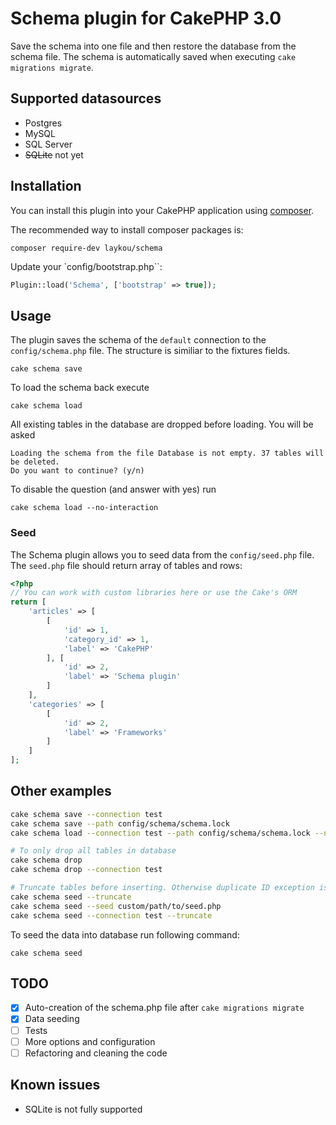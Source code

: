 # Schema plugin for CakePHP 3.0

Save the schema into one file and then restore the database from the schema file. The schema is automatically saved when executing `cake migrations migrate`.

## Supported datasources

- Postgres
- MySQL
- SQL Server
- ~~SQLite~~ not yet

## Installation

You can install this plugin into your CakePHP application using [composer](http://getcomposer.org).

The recommended way to install composer packages is:

```
composer require-dev laykou/schema
```

Update your `config/bootstrap.php``:

```PHP
Plugin::load('Schema', ['bootstrap' => true]);
```

## Usage

The plugin saves the schema of the `default` connection to the `config/schema.php` file. The structure is similiar to the fixtures fields.

```
cake schema save
```

To load the schema back execute

```
cake schema load
```

All existing tables in the database are dropped before loading. You will be asked

```
Loading the schema from the file Database is not empty. 37 tables will be deleted.
Do you want to continue? (y/n)
```

To disable the question (and answer with yes) run 

```
cake schema load --no-interaction
```

### Seed

The Schema plugin allows you to seed data from the `config/seed.php` file. The `seed.php` file should return array of tables and rows:

```PHP
<?php
// You can work with custom libraries here or use the Cake's ORM
return [
    'articles' => [
        [
            'id' => 1,
            'category_id' => 1,
            'label' => 'CakePHP'
        ], [
            'id' => 2,
            'label' => 'Schema plugin'
        ]
    ],
    'categories' => [
        [
            'id' => 2,
            'label' => 'Frameworks'
        ]
    ]
];
```

## Other examples
```bash
cake schema save --connection test
cake schema save --path config/schema/schema.lock
cake schema load --connection test --path config/schema/schema.lock --no-interaction

# To only drop all tables in database
cake schema drop
cake schema drop --connection test

# Truncate tables before inserting. Otherwise duplicate ID exception is thrown.
cake schema seed --truncate
cake schema seed --seed custom/path/to/seed.php
cake schema seed --connection test --truncate
```

To seed the data into database run following command:

```
cake schema seed
```

## TODO
 
- [x] Auto-creation of the schema.php file after `cake migrations migrate`
- [x] Data seeding
- [ ] Tests
- [ ] More options and configuration
- [ ] Refactoring and cleaning the code

## Known issues
 - SQLite is not fully supported